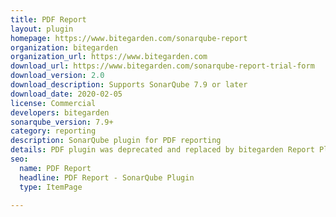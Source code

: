 ```yaml
---
title: PDF Report
layout: plugin
homepage: https://www.bitegarden.com/sonarqube-report
organization: bitegarden
organization_url: https://www.bitegarden.com
download_url: https://www.bitegarden.com/sonarqube-report-trial-form
download_version: 2.0
download_description: Supports SonarQube 7.9 or later
download_date: 2020-02-05
license: Commercial
developers: bitegarden
sonarqube_version: 7.9+
category: reporting
description: SonarQube plugin for PDF reporting
details: PDF plugin was deprecated and replaced by bitegarden Report Plugin
seo: 
  name: PDF Report
  headline: PDF Report - SonarQube Plugin
  type: ItemPage

---
```

